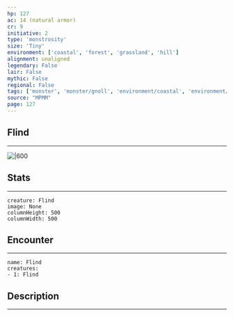 ```yaml
---
hp: 127
ac: 14 (natural armor)
cr: 9
initiative: 2
type: 'monstrosity'    
size: 'Tiny'
environment: ['coastal', 'forest', 'grassland', 'hill']
alignment: unaligned
legendary: False
lair: False
mythic: False
regional: False
tags: ['monster', 'monster/gnoll', 'environment/coastal', 'environment/forest', 'environment/grassland', 'environment/hill']
source: "MPMM"
page: 127
---
```


## Flind
---

![|600](D:/Program%20Files/5e.tools/img/bestiary/MPMM/Flind.webp)

## Stats
---

```statblock
creature: Flind
image: None
columnHeight: 500
columnWidth: 500
```

## Encounter
---

```encounter-table
name: Flind
creatures:
- 1: Flind
```

## Description
---





